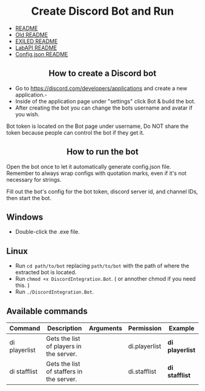 <h1 align="center">Create Discord Bot and Run</h1>

- [README](https://github.com/Yti890/DiscordIntegration/blob/master/README.md)
- [Old README](.README.old.md)
- [EXILED README](.README.EXILED.md)
- [LabAPI README](.README.LabAPI.md)
- [Config.json README](.README.CJF.md)  

<h2 align="center">How to create a Discord bot</h2>

- Go to https://discord.com/developers/applications and create a new application.-
-  Inside of the application page under "settings" click Bot & build the bot.
-  After creating the bot you can change the bots username and avatar if you wish.

Bot token is located on the Bot page under username, Do NOT share the token because people can control the bot if they get it.

<h2 align="center">How to run the bot</h2>

Open the bot once to let it automatically generate config.json file.
Remember to always wrap configs with quotation marks, even if it's not necessary for strings.

Fill out the bot's config for the bot token, discord server id, and channel IDs, then start the bot.

<h2>Windows</h2>

- Double-click the .exe file.
  
<h2>Linux</h2>

- Run `cd path/to/bot` replacing `path/to/bot` with the path of where the extracted bot is located.
- Run `chmod +x DiscordIntegration.Bot`. ( or annother chmod if you need this. )
- Run `./DiscordIntegration.Bot`.

<h2>Available commands</h2>

| Command | Description | Arguments | Permission | Example |
| --- | --- | --- | --- | --- |
| di playerlist | Gets the list of players in the server. | | di.playerlist | **di playerlist** |
| di stafflist | Gets the list of staffers in the server. | | di.stafflist | **di stafflist** |
